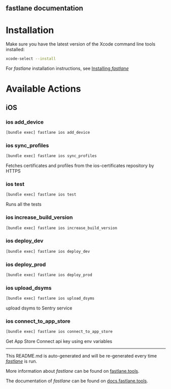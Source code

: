 fastlane documentation
----

# Installation

Make sure you have the latest version of the Xcode command line tools installed:

```sh
xcode-select --install
```

For _fastlane_ installation instructions, see [Installing _fastlane_](https://docs.fastlane.tools/#installing-fastlane)

# Available Actions

## iOS

### ios add_device

```sh
[bundle exec] fastlane ios add_device
```



### ios sync_profiles

```sh
[bundle exec] fastlane ios sync_profiles
```

Fetches certificates and profiles from the ios-certificates repository by HTTPS

### ios test

```sh
[bundle exec] fastlane ios test
```

Runs all the tests

### ios increase_build_version

```sh
[bundle exec] fastlane ios increase_build_version
```



### ios deploy_dev

```sh
[bundle exec] fastlane ios deploy_dev
```



### ios deploy_prod

```sh
[bundle exec] fastlane ios deploy_prod
```



### ios upload_dsyms

```sh
[bundle exec] fastlane ios upload_dsyms
```

upload dsyms to Sentry service

### ios connect_to_app_store

```sh
[bundle exec] fastlane ios connect_to_app_store
```

Get App Store Connect api key using env variables

----

This README.md is auto-generated and will be re-generated every time [_fastlane_](https://fastlane.tools) is run.

More information about _fastlane_ can be found on [fastlane.tools](https://fastlane.tools).

The documentation of _fastlane_ can be found on [docs.fastlane.tools](https://docs.fastlane.tools).
